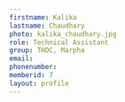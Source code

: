 ```yaml
---
firstname: Kalika
lastname: Chaudhary
photo: kalika_chaudhary.jpg
role: Technical Assistant
group: THDC, Marpha
email: 
phonenumber: 
memberid: 7
layout: profile
---
```

